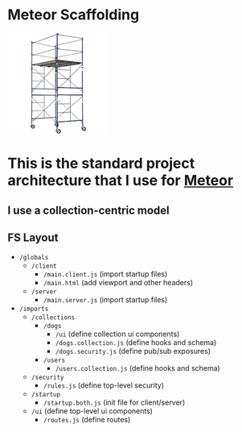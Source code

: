 # Meteor Scaffolding

![scaffold](scaffold.jpg)

# This is the standard project architecture that I use for [Meteor](https://www.meteor.com/)

## I use a collection-centric model

## FS Layout

- `/globals`
  - `/client`
    - `/main.client.js` (import startup files)
    - `/main.html` (add viewport and other headers)
  - `/server`
    - `/main.server.js` (import startup files)
- `/imports`
  - `/collections`
    - `/dogs`
      - `/ui` (define collection ui components)
      - `/dogs.collection.js` (define hooks and schema)
      - `/dogs.security.js` (define pub/sub exposures)
    - `/users`
      - `/users.collection.js` (define hooks and schema)
  - `/security`
    - `/rules.js` (define top-level security)
  - `/startup`
    - `/startup.both.js` (init file for client/server)
  - `/ui` (define top-level ui components)
    - `/routes.js` (define routes)
